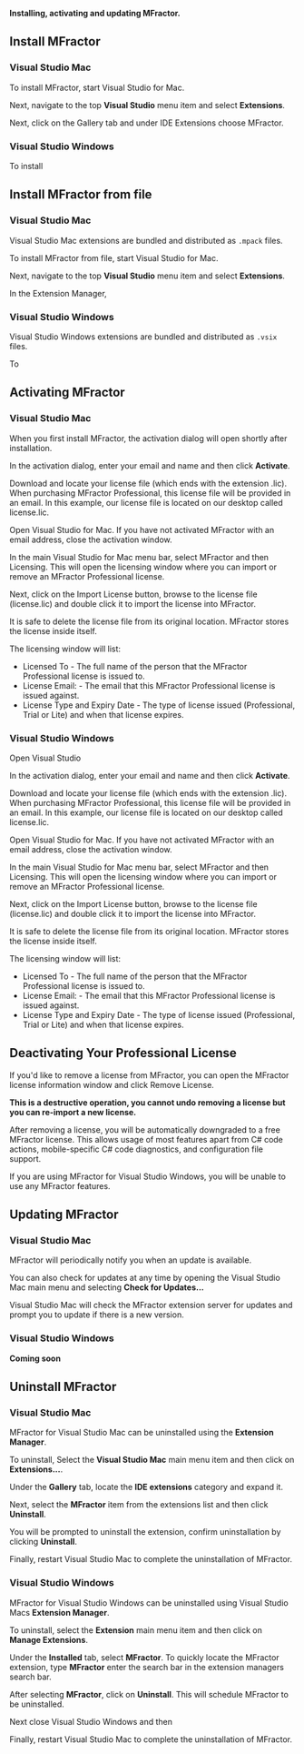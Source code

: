 **Installing, activating and updating MFractor.**

## Install MFractor

### Visual Studio Mac
To install MFractor, start Visual Studio for Mac.

Next, navigate to the top **Visual Studio** menu item and select **Extensions**.

Next, click on the Gallery tab and under IDE Extensions choose MFractor.

### Visual Studio Windows

To install

## Install MFractor from file

### Visual Studio Mac

Visual Studio Mac extensions are bundled and distributed as `.mpack` files.

To install MFractor from file, start Visual Studio for Mac.

Next, navigate to the top **Visual Studio** menu item and select **Extensions**.

In the Extension Manager,

### Visual Studio Windows

Visual Studio Windows extensions are bundled and distributed as `.vsix` files.

To

## Activating MFractor

### Visual Studio Mac
When you first install MFractor, the activation dialog will open shortly after installation.

In the activation dialog, enter your email and name and then click **Activate**.

Download and locate your license file (which ends with the extension .lic). When purchasing MFractor Professional, this license file will be provided in an email. In this example, our license file is located on our desktop called license.lic.

Open Visual Studio for Mac. If you have not activated MFractor with an email address, close the activation window.

In the main Visual Studio for Mac menu bar, select MFractor and then Licensing. This will open the licensing window where you can import or remove an MFractor Professional license.

Next, click on the Import License button, browse to the license file (license.lic) and double click it to import the license into MFractor.

It is safe to delete the license file from its original location. MFractor stores the license inside itself.

The licensing window will list:

 * Licensed To - The full name of the person that the MFractor Professional license is issued to.
 * License Email: - The email that this MFractor Professional license is issued against.
 * License Type and Expiry Date - The type of license issued (Professional, Trial or Lite) and when that license expires.

### Visual Studio Windows
Open Visual Studio

In the activation dialog, enter your email and name and then click **Activate**.

Download and locate your license file (which ends with the extension .lic). When purchasing MFractor Professional, this license file will be provided in an email. In this example, our license file is located on our desktop called license.lic.

Open Visual Studio for Mac. If you have not activated MFractor with an email address, close the activation window.

In the main Visual Studio for Mac menu bar, select MFractor and then Licensing. This will open the licensing window where you can import or remove an MFractor Professional license.

Next, click on the Import License button, browse to the license file (license.lic) and double click it to import the license into MFractor.

It is safe to delete the license file from its original location. MFractor stores the license inside itself.

The licensing window will list:

* Licensed To - The full name of the person that the MFractor Professional license is issued to.
* License Email: - The email that this MFractor Professional license is issued against.
* License Type and Expiry Date - The type of license issued (Professional, Trial or Lite) and when that license expires.

## Deactivating Your Professional License
If you'd like to remove a license from MFractor, you can open the MFractor license information window and click Remove License.

**This is a destructive operation, you cannot undo removing a license but you can re-import a new license.**

After removing a license, you will be automatically downgraded to a free MFractor license. This allows usage of most features apart from C# code actions, mobile-specific C# code diagnostics, and configuration file support.

If you are using MFractor for Visual Studio Windows, you will be unable to use any MFractor features.

## Updating MFractor

### Visual Studio Mac
MFractor will periodically notify you when an update is available.

You can also check for updates at any time by opening the Visual Studio Mac main menu and selecting **Check for Updates...**

Visual Studio Mac will check the MFractor extension server for updates and prompt you to update if there is a new version.

### Visual Studio Windows

**Coming soon**

## Uninstall MFractor

### Visual Studio Mac
MFractor for Visual Studio Mac can be uninstalled using the **Extension Manager**.

To uninstall, Select the **Visual Studio Mac** main menu item and then click on **Extensions...**.

Under the **Gallery** tab, locate the **IDE extensions** category and expand it.

Next, select the **MFractor** item from the extensions list and then click **Uninstall**.

You will be prompted to uninstall the extension, confirm uninstallation by clicking **Uninstall**.

Finally, restart Visual Studio Mac to complete the uninstallation of MFractor.

### Visual Studio Windows
MFractor for Visual Studio Windows can be uninstalled using Visual Studio Macs **Extension Manager**.

To uninstall, select the **Extension** main menu item and then click on **Manage Extensions**.

Under the **Installed** tab, select **MFractor**. To quickly locate the MFractor extension, type **MFractor** enter the search bar in the extension managers search bar.

After selecting **MFractor**, click on **Uninstall**. This will schedule MFractor to be uninstalled.

Next close Visual Studio Windows and then

Finally, restart Visual Studio Mac to complete the uninstallation of MFractor.
